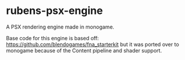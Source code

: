 # rubens-psx-engine
A PSX rendering engine made in monogame.

Base code for this engine is based off: https://github.com/blendogames/fna_starterkit
but it was ported over to monogame because of the Content pipeline and shader support.
